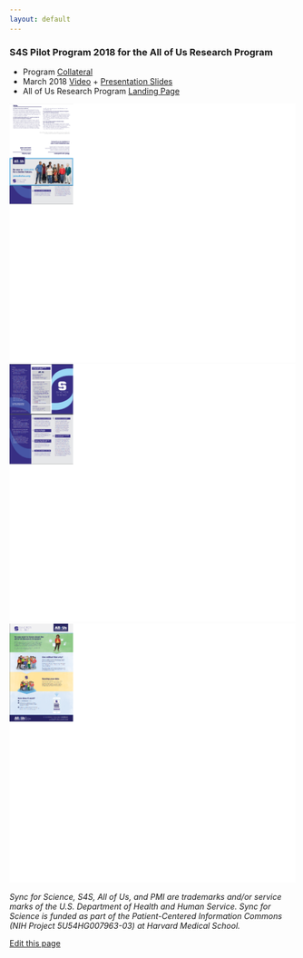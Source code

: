 ```yaml
---
layout: default
---
```


### S4S Pilot Program 2018 for the All of Us Research Program
* Program [Collateral](https://drive.google.com/open?id=19HfuC1oYGd6zh4vEBlJTx_3e26eUnZ_k)
* March 2018 [Video](https://drive.google.com/file/d/13U4ybmSL0hKMaREUgNWAIRvaDCMqnZlp/view) + [Presentation Slides](http://bit.ly/s4s-pilots-webinar-04)
* All of Us Research Program [Landing Page](https://www.joinallofus.org/en)

<img src="/images/AoU COB S4S Standard Brochure 041118.png"></img>
<img src="/images/AoU S4S Brochure Generic 11Apr2018.png"></img>
<img src="/images/AoU S4S Infographic Poster 040518.png"></img>

<em>Sync for Science, S4S, All of Us, and PMI are trademarks and/or service marks of
    the U.S. Department of Health and Human Service. Sync for Science is funded as
    part of the Patient-Centered Information Commons (NIH Project 5U54HG007963-03)
    at Harvard Medical School.</em>

[Edit this page](https://github.com/sync-for-science/sync-for-science.github.io/edit/master/pilots/index.md)

